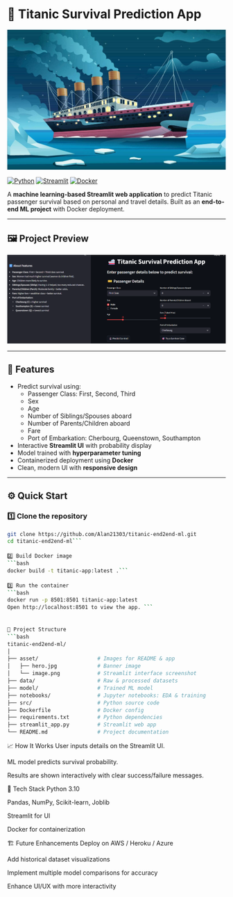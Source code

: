 # 🚢 Titanic Survival Prediction App

![Titanic Hero](asset/hero.jpg)

[![Python](https://img.shields.io/badge/python-3.10-blue?logo=python&logoColor=white)](https://www.python.org/)
[![Streamlit](https://img.shields.io/badge/Streamlit-Interactive-orange?logo=streamlit&logoColor=white)](https://streamlit.io/)
[![Docker](https://img.shields.io/badge/Docker-Container-blue?logo=docker&logoColor=white)](https://www.docker.com/)

A **machine learning-based Streamlit web application** to predict Titanic passenger survival based on personal and travel details. Built as an **end-to-end ML project** with Docker deployment.

---

## 🖼 Project Preview

![Streamlit Interface](asset/image.png)

---

## 🧠 Features

- Predict survival using:
  - Passenger Class: First, Second, Third
  - Sex
  - Age
  - Number of Siblings/Spouses aboard
  - Number of Parents/Children aboard
  - Fare
  - Port of Embarkation: Cherbourg, Queenstown, Southampton
- Interactive **Streamlit UI** with probability display
- Model trained with **hyperparameter tuning**
- Containerized deployment using **Docker**
- Clean, modern UI with **responsive design**

---

## ⚙️ Quick Start

### 1️⃣ Clone the repository

````bash
git clone https://github.com/Alan21303/titanic-end2end-ml.git
cd titanic-end2end-ml```

2️⃣ Build Docker image
```bash
docker build -t titanic-app:latest .```

3️⃣ Run the container
```bash
docker run -p 8501:8501 titanic-app:latest
Open http://localhost:8501 to view the app. ```


📂 Project Structure
```bash
titanic-end2end-ml/
│
├── asset/                   # Images for README & app
│   ├── hero.jpg             # Banner image
│   └── image.png            # Streamlit interface screenshot
├── data/                    # Raw & processed datasets
├── model/                   # Trained ML model
├── notebooks/               # Jupyter notebooks: EDA & training
├── src/                     # Python source code
├── Dockerfile               # Docker config
├── requirements.txt         # Python dependencies
├── streamlit_app.py         # Streamlit web app
└── README.md                # Project documentation
````

📈 How It Works
User inputs details on the Streamlit UI.

ML model predicts survival probability.

Results are shown interactively with clear success/failure messages.

🚀 Tech Stack
Python 3.10

Pandas, NumPy, Scikit-learn, Joblib

Streamlit for UI

Docker for containerization

🏗 Future Enhancements
Deploy on AWS / Heroku / Azure

Add historical dataset visualizations

Implement multiple model comparisons for accuracy

Enhance UI/UX with more interactivity

```

```
